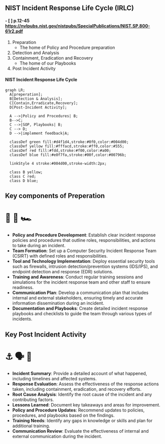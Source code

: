 ## NIST Incident Response Life Cycle (IRLC)
#### - [ ] p.12-45 https://nvlpubs.nist.gov/nistpubs/SpecialPublications/NIST.SP.800-61r2.pdf
1. Preparation
    - The home of Policy and Procedure preparation
2. Detection and Analysis
3. Containment, Eradication and Recovery
    - The home of our Playbooks
4. Post Incident Activity

#### NIST Incident Response Life Cycle
```mermaid
graph LR;
  A[preperation];
  B[Detection & Analysis];
  C[Contain,Erradicate,Recovery];
  D[Post-Incident Activity];

  A -->|Policy and Procedures| B;
  B-->C;
  C -->|SOP, Playbooks| B;
  C --> D;
  D -->|implement feedback|A;

  classDef green fill:#d4f1d4,stroke:#0f0,color:#004d00;
  classDef yellow fill:#fffacd,stroke:#ff0,color:#555;
  classDef red fill:#fdd,stroke:#f00,color:#a00;
  classDef blue fill:#e0f7fa,stroke:#00f,color:#00796b;

  linkStyle 4 stroke:#004d00,stroke-width:2px; 

  class B yellow;
  class C red;
  class D blue;
```

## Key components of Preperation
# :key: :checkered_flag: :racing_car:

- __Policy and Procedure Development__: Establish clear incident response policies and procedures that outline roles, responsibilities, and actions to take during an incident.
- __Team Formation__: Set up a Computer Security Incident Response Team (CSIRT) with defined roles and responsibilities.
- __Tool and Technology Implementation__: Deploy essential security tools such as firewalls, intrusion detection/prevention systems (IDS/IPS), and endpoint detection and response (EDR) solutions.
- __Training and Awareness__: Conduct regular training sessions and simulations for the incident response team and other staff to ensure readiness.
- __Communication Plan__: Develop a communication plan that includes internal and external stakeholders, ensuring timely and accurate information dissemination during an incident.
- __Documentation and Playbooks__: Create detailed incident response playbooks and checklists to guide the team through various types of incidents.

## Key Post Incident Activity
# :anchor: :speaking_head: :football:
- __Incident Summary__: Provide a detailed account of what happened, including timelines and affected systems.
- __Response Evaluation__: Assess the effectiveness of the response actions taken, including containment, eradication, and recovery efforts.
- __Root Cause Analysis__: Identify the root cause of the incident and any contributing factors.
- __Lessons Learned__: Document key takeaways and areas for improvement.
- __Policy and Procedure Updates__: Recommend updates to policies, procedures, and playbooks based on the findings.
- __Training Needs__: Identify any gaps in knowledge or skills and plan for additional training.
- __Communication Review__: Evaluate the effectiveness of internal and external communication during the incident.






